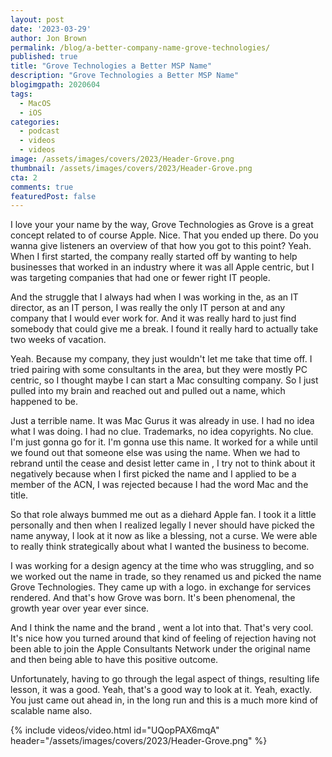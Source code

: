 ```yaml
---
layout: post
date: '2023-03-29'
author: Jon Brown
permalink: /blog/a-better-company-name-grove-technologies/
published: true
title: "Grove Technologies a Better MSP Name"
description: "Grove Technologies a Better MSP Name"
blogimgpath: 2020604
tags:
  - MacOS
  - iOS
categories:
  - podcast
  - videos
  - videos
image: /assets/images/covers/2023/Header-Grove.png
thumbnail: /assets/images/covers/2023/Header-Grove.png
cta: 2
comments: true
featuredPost: false
---
```

I love your  your name by the way, Grove Technologies as Grove is a great  concept related to  of course Apple. Nice. That you ended up there. Do you wanna give listeners an overview of that  how you got to this point? Yeah. When I first started, the company really started off by wanting to help businesses that worked in an industry where it was all Apple centric, but I was targeting companies that had one or fewer right IT people.

And the struggle that I always had when I was working in the, as an IT director, as an IT person, I was really the only IT person at and any company that I would ever work for. And it was really hard to just find somebody that could give me a break. I found it really hard to actually take two weeks of vacation.

Yeah. Because my company, they just wouldn't let me take that time off. I tried pairing  with some consultants in the area, but they were mostly PC centric, so I thought maybe I can start a Mac consulting company. So I just  pulled into my brain and reached out and pulled out a name, which happened to be.

Just a terrible name. It was Mac Gurus it was already in use. I had no idea what I was doing. I had no clue. Trademarks, no idea  copyrights. No clue. I'm just gonna go for it. I'm gonna use this name. It worked for a while    until we found out that someone else was using the name. When we had to rebrand until the cease and desist letter came in  , I try not to think about it negatively because when I first picked the name and I applied to be a member of the ACN, I was rejected because I had  the word Mac and the title.

So that role always bummed me out as a diehard Apple fan. I  took it a little personally and then when I realized legally I never should have picked the name anyway,  I look at it now as  like a blessing, not a curse.  We were able to really think strategically about what I wanted the business to become.

I was working for a design agency at the time who was  struggling, and so we worked out the name in trade, so they renamed us and picked the name Grove Technologies. They came up with a logo.  in exchange for services rendered.  And that's  how Grove was born. It's been phenomenal, the growth year over year ever since.

And I think the name and the brand , went  a lot into that. That's very cool.  It's nice how you turned around that kind of  feeling of rejection  having not been able to join the Apple Consultants Network under the original name  and then being able to have this positive outcome.

Unfortunately, having to go through the legal aspect of things, resulting life lesson, it was a good. Yeah, that's a good way to look at it. Yeah, exactly.  You just came out ahead in, in the long run  and  this is a much more kind of scalable name also. 
 
{% include videos/video.html id="UQopPAX6mqA" header="/assets/images/covers/2023/Header-Grove.png" %}